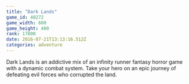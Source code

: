 ```yaml
---
title: "Dark Lands"
game_id: 40272
game_width: 600
game_height: 400
rank: 17800
date: 2016-07-21T13:13:16.512Z
categories: adventure
---
```

Dark Lands is an addictive mix of an infinity runner fantasy horror game with a dynamic combat system. Take your hero on an epic journey of defeating evil forces who corrupted the land.